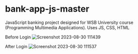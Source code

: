 # bank-app-js-master

JavaScript banking project designed for WSB University course (Programming Multimedia Applications). Uses JS, CSS, HTML

Before Login 
![Screenshot 2023-08-30 111439](https://github.com/Jetch123/bank-app-js-master/assets/67650698/98c867d0-5e3e-45b9-a300-69b574cc9626)

After Login
![Screenshot 2023-08-30 111537](https://github.com/Jetch123/bank-app-js-master/assets/67650698/82d76442-d39a-434b-8932-823db6360cfd)

